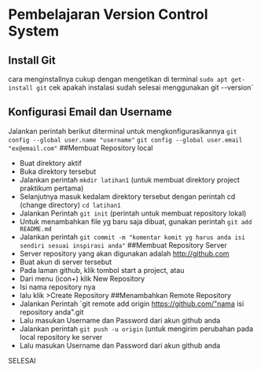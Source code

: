# Pembelajaran Version Control System
## Install Git
 cara menginstallnya cukup dengan mengetikan di terminal `sudo apt get-install git`
 cek apakah instalasi sudah selesai menggunakan git --version`
## Konfigurasi Email dan Username
 Jalankan perintah berikut diterminal untuk mengkonfigurasikannya
 `git config --global user.name "username"`
 `git config --global user.email "ex@email.com"`
##Membuat Repository local
- Buat direktory aktif
- Buka direktory tersebut
- Jalankan perintah `mkdir latihan1` (untuk membuat direktory project praktikum pertama)
- Selanjutnya masuk kedalam direktory tersebut dengan perintah cd (change directory) `cd latihan1`
- Jalankan Perintah `git init` (perintah untuk membuat repository lokal)
- Untuk menambahkan file yg baru saja dibuat, gunakan perintah `git add README.md`
- Jalankan perintah `git commit -m "komentar komit yg harus anda isi sendiri sesuai inspirasi anda"`
##Membuat Repository Server
- Server repository yang akan digunakan adalah http://github.com
- Buat akun di server tersebut
- Pada laman github, klik tombol start a project, atau
- Dari menu (icon+) klik New Repository
- Isi nama repository nya
- lalu klik >Create Repository
##Menambahkan Remote Repository
- Jalankan Perintah `git remote add origin https://github.com/"nama isi repository anda".git
- Lalu masukan Username dan Password dari akun github anda
- Jalankan perintah `git push -u origin` (untuk mengirim perubahan pada local repository ke server
- Lalu masukan Username dan Password dari akun github anda


SELESAI
